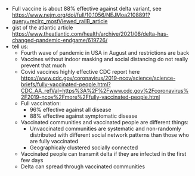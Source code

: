 - Full vaccine is about 88% effective against delta variant, see https://www.nejm.org/doi/full/10.1056/NEJMoa2108891?query=recirc_mostViewed_railB_article
- gist of the atlantic article https://www.theatlantic.com/health/archive/2021/08/delta-has-changed-pandemic-endgame/619726/
- tell us:
	- Fourth wave of pandemic in USA in August and restrictions are back
	- Vaccines without indoor masking and social distancing do not really prevent that much
	- Covid vaccines highly effective CDC report here https://www.cdc.gov/coronavirus/2019-ncov/science/science-briefs/fully-vaccinated-people.html?CDC_AA_refVal=https%3A%2F%2Fwww.cdc.gov%2Fcoronavirus%2F2019-ncov%2Fmore%2Ffully-vaccinated-people.html
	- Full vaccination:
		- 96% effective against all disease
		- 88% effective against symptomatic disease
	- Vaccinated communities and vaccinated people are different things:
		- Unvaccinated communities are systematic and non-randomly distributed with different social network patterns than those who are fully vaccinated
		- Geographicaly clustered socially connected
	- Vaccinated people can transmit delta if they are infected in the first few days
	- Delta can spread through vaccinated communities